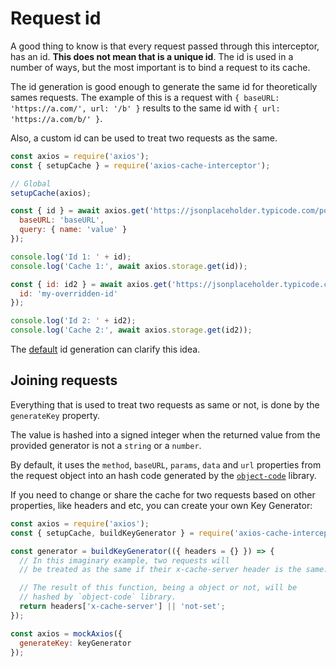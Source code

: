 # Request id

A good thing to know is that every request passed through this interceptor, has an id.
**This does not mean that is a unique id**. The id is used in a number of ways, but the
most important is to bind a request to its cache.

The id generation is good enough to generate the same id for theoretically sames requests.
The example of this is a request with `{ baseURL: 'https://a.com/', url: '/b' }` results
to the same id with `{ url: 'https://a.com/b/' }`.

Also, a custom id can be used to treat two requests as the same.

```js #runkit
const axios = require('axios');
const { setupCache } = require('axios-cache-interceptor');

// Global
setupCache(axios);

const { id } = await axios.get('https://jsonplaceholder.typicode.com/posts/1', {
  baseURL: 'baseURL',
  query: { name: 'value' }
});

console.log('Id 1: ' + id);
console.log('Cache 1:', await axios.storage.get(id));

const { id: id2 } = await axios.get('https://jsonplaceholder.typicode.com/posts/1', {
  id: 'my-overridden-id'
});

console.log('Id 2: ' + id2);
console.log('Cache 2:', await axios.storage.get(id2));
```

The
[default](https://github.com/arthurfiorette/axios-cache-interceptor/blob/main/src/util/key-generator.ts)
id generation can clarify this idea.

## Joining requests

Everything that is used to treat two requests as same or not, is done by the `generateKey`
property.

The value is hashed into a signed integer when the returned value from the provided
generator is not a `string` or a `number`.

By default, it uses the `method`, `baseURL`, `params`, `data` and `url` properties from
the request object into an hash code generated by the
[`object-code`](https://www.npmjs.com/package/object-code) library.

If you need to change or share the cache for two requests based on other properties, like
headers and etc, you can create your own Key Generator:

```js #runkit
const axios = require('axios');
const { setupCache, buildKeyGenerator } = require('axios-cache-interceptor');

const generator = buildKeyGenerator(({ headers = {} }) => {
  // In this imaginary example, two requests will
  // be treated as the same if their x-cache-server header is the same.

  // The result of this function, being a object or not, will be
  // hashed by `object-code` library.
  return headers['x-cache-server'] || 'not-set';
});

const axios = mockAxios({
  generateKey: keyGenerator
});
```
